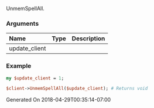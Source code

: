 UnmemSpellAll.
### Arguments
**Name**|**Type**|**Description**
:---|:---|:---
update_client||

### Example

```perl
my $update_client = 1;

$client->UnmemSpellAll($update_client); # Returns void
```


Generated On 2018-04-29T00:35:14-07:00